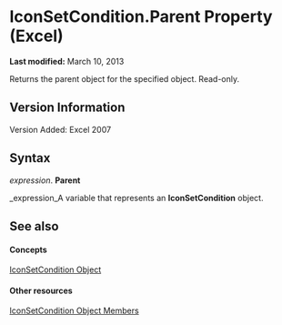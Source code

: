 
# IconSetCondition.Parent Property (Excel)

 **Last modified:** March 10, 2013

Returns the parent object for the specified object. Read-only.

## Version Information

Version Added: Excel 2007 


## Syntax

 _expression_. **Parent**

 _expression_A variable that represents an  **IconSetCondition** object.


## See also


#### Concepts


 [IconSetCondition Object](e3c4ef69-4d95-87c9-5059-805775288e24.md)
#### Other resources


 [IconSetCondition Object Members](5ea20648-be46-7b8b-be31-368fc98329ab.md)
